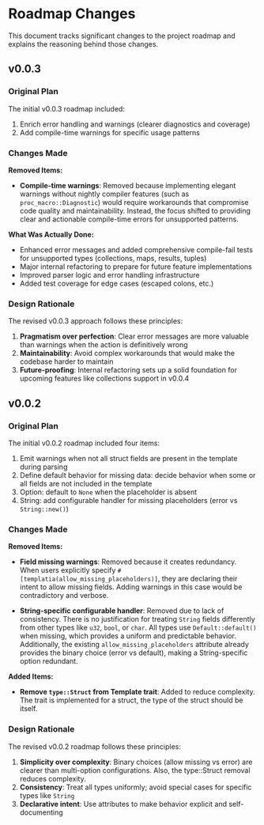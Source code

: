 # Roadmap Changes

This document tracks significant changes to the project roadmap and explains the reasoning behind those changes.

## v0.0.3

### Original Plan

The initial v0.0.3 roadmap included:

1. Enrich error handling and warnings (clearer diagnostics and coverage)
2. Add compile-time warnings for specific usage patterns

### Changes Made

**Removed Items:**
- **Compile-time warnings**: Removed because implementing elegant warnings without nightly compiler features (such as `proc_macro::Diagnostic`) would require workarounds that compromise code quality and maintainability. Instead, the focus shifted to providing clear and actionable compile-time errors for unsupported patterns.

**What Was Actually Done:**
- Enhanced error messages and added comprehensive compile-fail tests for unsupported types (collections, maps, results, tuples)
- Major internal refactoring to prepare for future feature implementations
- Improved parser logic and error handling infrastructure
- Added test coverage for edge cases (escaped colons, etc.)

### Design Rationale

The revised v0.0.3 approach follows these principles:

1. **Pragmatism over perfection**: Clear error messages are more valuable than warnings when the action is definitively wrong
2. **Maintainability**: Avoid complex workarounds that would make the codebase harder to maintain
3. **Future-proofing**: Internal refactoring sets up a solid foundation for upcoming features like collections support in v0.0.4

## v0.0.2

### Original Plan

The initial v0.0.2 roadmap included four items:

1. Emit warnings when not all struct fields are present in the template during parsing
2. Define default behavior for missing data: decide behavior when some or all fields are not included in the template
3. Option<T>: default to `None` when the placeholder is absent
4. String: add configurable handler for missing placeholders (error vs `String::new()`)

### Changes Made

**Removed Items:**
- **Field missing warnings**: Removed because it creates redundancy. When users explicitly specify `#[templatia(allow_missing_placeholders)]`, they are declaring their intent to allow missing fields. Adding warnings in this case would be contradictory and verbose.

- **String-specific configurable handler**: Removed due to lack of consistency. There is no justification for treating `String` fields differently from other types like `u32`, `bool`, or `char`. All types use `Default::default()` when missing, which provides a uniform and predictable behavior. Additionally, the existing `allow_missing_placeholders` attribute already provides the binary choice (error vs default), making a String-specific option redundant.

**Added Items:**
- **Remove `type::Struct` from Template trait**: Added to reduce complexity. The trait is implemented for a struct, the type of the struct should be itself.

### Design Rationale

The revised v0.0.2 roadmap follows these principles:

1. **Simplicity over complexity**: Binary choices (allow missing vs error) are clearer than multi-option configurations. Also, the type::Struct removal reduces complexity.
2. **Consistency**: Treat all types uniformly; avoid special cases for specific types like `String`
3. **Declarative intent**: Use attributes to make behavior explicit and self-documenting

